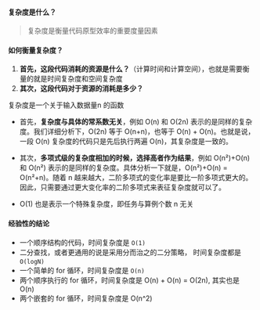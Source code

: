 #### 复杂度是什么？
> 复杂度是衡量代码原型效率的重要度量因素
#### 如何衡量复杂度？
1. **首先，这段代码消耗的资源是什么？**（计算时间和计算空间），也就是需要衡量的就是时间复杂度和空间复杂度
2. **其次，这段代码对于资源的消耗是多少？**

复杂度是一个关于输入数据量n 的函数
* 首先，**复杂度与具体的常系数无关**，例如 O(n) 和 O(2n) 表示的是同样的复杂度。我们详细分析下，O(2n) 等于 O(n+n)，也等于 O(n) + O(n)。也就是说，一段 O(n) 复杂度的代码只是先后执行两遍 O(n)，其复杂度是一致的。

* 其次，**多项式级的复杂度相加的时候，选择高者作为结果**，例如 O(n²)+O(n) 和 O(n²) 表示的是同样的复杂度。具体分析一下就是，O(n²)+O(n) = O(n²+n)。随着 n 越来越大，二阶多项式的变化率是要比一阶多项式更大的。因此，只需要通过更大变化率的二阶多项式来表征复杂度就可以了。
* O(1) 也是表示一个特殊复杂度，即任务与算例个数 n 无关

#### 经验性的结论
* 一个顺序结构的代码，时间复杂度是 `O(1)`
* 二分查找，或者更通用的说是采用分而治之的二分策略， 时间复杂度都是 `O(logN)`
* 一个简单的 for 循环，时间复杂度是 `O(n)`
* 两个顺序执行的 for 循环，时间复杂度是 O(n) + O(n) = O(2n), 其实也是 O(n)
* 两个嵌套的 for 循环，时间复杂度是 O(n^2)

